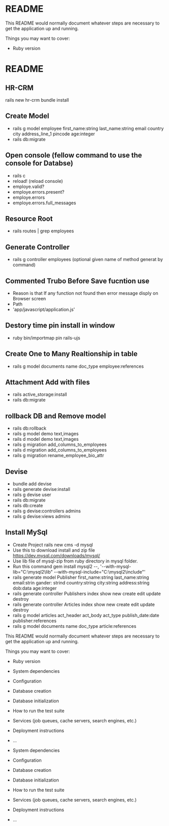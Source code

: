 # README

This README would normally document whatever steps are necessary to get the
application up and running.

Things you may want to cover:

* Ruby version
# README
## HR-CRM

rails new hr-crm
bundle install

## Create Model
* rails g model employee first_name:string last_name:string email country city address_line_1 pincode age:integer
* rails db:migrate
## Open console (fellow command to use the console for Databse)
* rails c 
* reload! (reload console)
* employe.valid?
* employe.errors.present?
* employe.errors
* employe.errors.full_messages

## Resource Root
* rails routes | grep employees

## Generate Controller 
* rails g controller employees (optional given name of method generat by command)

## Commented Trubo Before Save fucntion use
* Reason is that If any function not found then error message disply on Browser screen 
* Path
* 'app/javascript/application.js'

## Destory time pin install in window
* ruby bin/importmap pin rails-ujs

## Create One to Many Realtionship in table

* rails g model documents name doc_type employee:references

## Attachment Add with files
* rails active_storage:install
* rails db:migrate

## rollback DB and Remove model
* rails db:rollback
* rails g model demo text,images
* rails d model demo text,images
* rails g migration add_columns_to_employees
* rails d migration add_columns_to_employees
* rails g migration rename_employee_bio_attr

## Devise
*  bundle add devise
*  rails generate devise:install
*  rails g devise user
*  rails db:migrate
*  rails db:create
*  rails g devise:controllers admins
*  rails g devise:views admins

## Install MySql
*  Create Project rails new cms -d mysql
*  Use this to download install and zip file https://dev.mysql.com/downloads/mysql/
*  Use lib file of mysql-zip from ruby directory in mysql folder.
*  Run this command gem install mysql2 --, '--with-mysql-lib="C:\mysql2\lib"  --with-mysql-include="C:\mysql2\include"'
*  rails generate model Publisher first_name:string  last_name:string email:strin gander: strind country:string city:string address:string  dob:data age:integer
*  rails generate controller Publishers index show new create edit update destroy
*  rails generate controller Articles index show new create edit update destroy
*  rails g model articles act_header act_body act_type publish_date:date  publisher:references
*  rails g model documents name doc_type article:references


This README would normally document whatever steps are necessary to get the
application up and running.

Things you may want to cover:

* Ruby version

* System dependencies

* Configuration

* Database creation

* Database initialization

* How to run the test suite

* Services (job queues, cache servers, search engines, etc.)

* Deployment instructions

* ...

* System dependencies

* Configuration

* Database creation

* Database initialization

* How to run the test suite

* Services (job queues, cache servers, search engines, etc.)

* Deployment instructions

* ...
